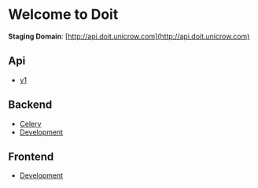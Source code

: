 # Welcome to Doit

**Staging Domain**: [http://api.doit.unicrow.com](http://api.doit.unicrow.com)


## Api

* [v1](api/v1.md)


## Backend

* [Celery](backend/celery.md)
* [Development](backend/development.md)


## Frontend

* [Development](frontend/development.md)
